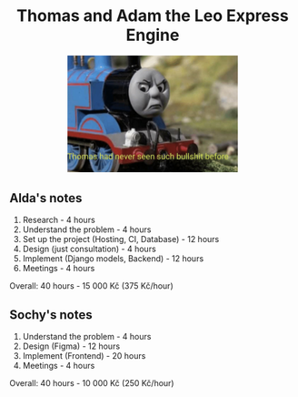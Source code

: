 <div align="center">
<h1>Thomas and Adam the Leo Express Engine</h1>
<img src="train_thomas.jpg" width="300px" />
</div>

## Alda's notes

1. Research - 4 hours
2. Understand the problem - 4 hours
3. Set up the project (Hosting, CI, Database) - 12 hours
4. Design (just consultation) - 4 hours
5. Implement (Django models, Backend) - 12 hours
6. Meetings - 4 hours

Overall: 40 hours - 15 000 Kč (375 Kč/hour)

## Sochy's notes

1. Understand the problem - 4 hours
2. Design (Figma) - 12 hours
3. Implement (Frontend) - 20 hours
4. Meetings - 4 hours

Overall: 40 hours - 10 000 Kč (250 Kč/hour)
